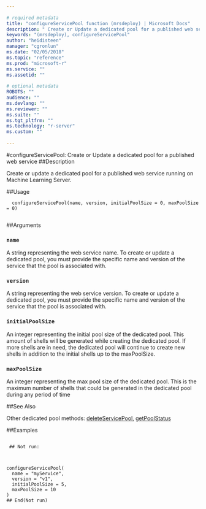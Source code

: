 ```yaml
--- 
 
# required metadata 
title: "configureServicePool function (mrsdeploy) | Microsoft Docs" 
description: " Create or Update a dedicated pool for a published web service running on Machine Learning Server. " 
keywords: "(mrsdeploy), configureServicePool" 
author: "heidisteen" 
manager: "cgronlun" 
ms.date: "02/05/2018" 
ms.topic: "reference" 
ms.prod: "microsoft-r" 
ms.service: "" 
ms.assetid: "" 
 
# optional metadata 
ROBOTS: "" 
audience: "" 
ms.devlang: "" 
ms.reviewer: "" 
ms.suite: "" 
ms.tgt_pltfrm: "" 
ms.technology: "r-server" 
ms.custom: "" 
 
--- 
```

 
 
 
 
 #configureServicePool: Create or Update a dedicated pool for a published web service 
 ##Description
 
Create or update a dedicated pool for a published web service running on 
Machine Learning Server.
 
 
 ##Usage

```   
  configureServicePool(name, version, initialPoolSize = 0, maxPoolSize = 0)
 
```
 
 ##Arguments

   
  
 ### `name`
 A string representing the web service name. To create or update  a dedicated pool, you must provide the specific name and version of the  service that the pool is associated with. 
  
  
  
 ### `version`
 A string representing the web service version. To create or  update a dedicated pool, you must provide the specific name and version of the  service that the pool is associated with. 
  
  
  
 ### `initialPoolSize`
 An integer representing the initial pool size of the  dedicated pool. This amount of shells will be generated while creating the  dedicated pool. If more shells are in need, the dedicated pool will continue  to create new shells in addition to the initial shells up to the maxPoolSize. 
  
  
  
 ### `maxPoolSize`
 An integer representing the max pool size of the dedicated pool. This is the maximum number of shells that could be generated in the  dedicated pool during any period of time 
  
 
 
 ##See Also
 
Other dedicated pool methods: [deleteServicePool](DeleteServicePool.md),
[getPoolStatus](GetPoolStatus.md)
   
 ##Examples

 ```
   
  ## Not run:
 

 
configureServicePool(
   name = "myService",
   version = "v1",
   initialPoolSize = 5,
   maxPoolSize = 10
)
 ## End(Not run) 
  
                                
 
```
 

